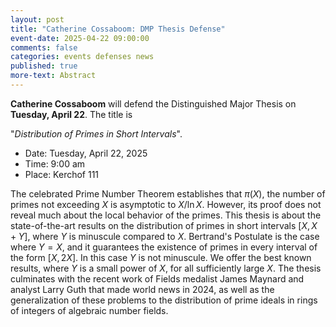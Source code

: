 ```yaml
---
layout: post
title: "Catherine Cossaboom: DMP Thesis Defense"
event-date: 2025-04-22 09:00:00
comments: false
categories: events defenses news
published: true
more-text: Abstract
---
```


**Catherine Cossaboom** will defend the Distinguished Major Thesis on **Tuesday, April 22**. The title is

"_Distribution of Primes in Short Intervals_".

- Date: Tuesday, April 22, 2025
- Time: 9:00 am
- Place: Kerchof 111

<!--more-->

The celebrated Prime Number Theorem establishes that $\pi(X)$, the number of primes not exceeding $X$ is asymptotic to $X/\ln X$. However, its proof does not reveal much about the local behavior of the primes. This thesis is about the state-of-the-art results on the distribution of primes in short intervals $[X, X+Y]$, where $Y$ is minuscule compared to $X$. Bertrand's Postulate is the case where $Y=X$, and it guarantees the existence of primes in every interval of the form $[X,2X]$. In this case $Y$ is not minuscule.  We offer the best known results, where $Y$ is a small power of $X$, for all sufficiently large $X$. The thesis culminates with the recent work of Fields medalist James Maynard and analyst Larry Guth that made world news in 2024, as well as the generalization of these problems to the distribution of prime ideals in rings of integers of algebraic number fields.
